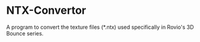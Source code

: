 # NTX-Convertor
A program to convert the texture files (*.ntx) used specifically in Rovio's 3D Bounce series.
